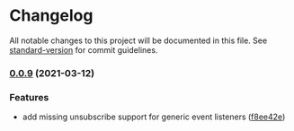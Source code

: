 # Changelog

All notable changes to this project will be documented in this file. See [standard-version](https://github.com/conventional-changelog/standard-version) for commit guidelines.

### [0.0.9](https://github.com/adobe/magento-data-layer-sdk/compare/v0.0.8...v0.0.9) (2021-03-12)


### Features

* add missing unsubscribe support for generic event listeners ([f8ee42e](https://github.com/adobe/magento-data-layer-sdk/commit/f8ee42e079e9c861be0295e47135eb3d80077a2a))
